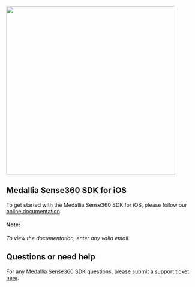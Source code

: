 <img src="https://user-images.githubusercontent.com/109184597/229904478-59d1d0ea-7079-4ce2-bc1b-40eaf7885759.png" width="450">

## Medallia Sense360 SDK for iOS
To get started with the Medallia Sense360 SDK for iOS, please follow our [online documentation](http://sense360.com/docs/).

#### Note:
*To view the documentation, enter any valid email.*



## Questions or need help
For any Medallia Sense360 SDK questions, please submit a support ticket [here](https://help.medallia.com/).
